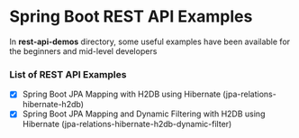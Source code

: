 # Spring Boot REST API Examples

In **rest-api-demos** directory, some useful examples have been available
for the beginners and mid-level developers

### List of REST API Examples
- [x] Spring Boot JPA Mapping with H2DB using Hibernate (jpa-relations-hibernate-h2db)
- [x] Spring Boot JPA Mapping and Dynamic Filtering with H2DB using Hibernate (jpa-relations-hibernate-h2db-dynamic-filter)